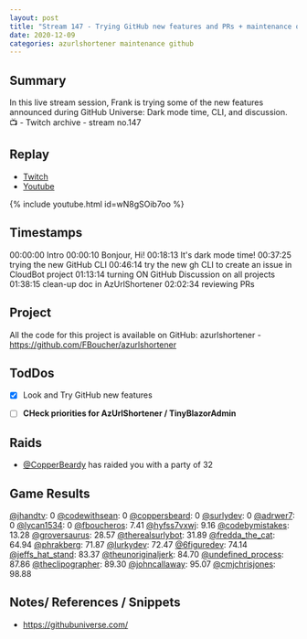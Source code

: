 ```yaml
---
layout: post
title: "Stream 147 - Trying GitHub new features and PRs + maintenance on project AzURLShortener"
date: 2020-12-09
categories: azurlshortener maintenance github
---
```


Summary
-------

In this live stream session, Frank is trying some of the new features announced during GitHub Universe: Dark mode time, CLI, and discussion. 
📺 - Twitch archive - stream no.147

Replay
------

- [Twitch](https://www.twitch.tv/fboucheros)
- [Youtube](https://youtu.be/wN8gSOib7oo)

{% include youtube.html id=wN8gSOib7oo %}

Timestamps
--------
00:00:00 Intro
00:00:10 Bonjour, Hi!
00:18:13 It's dark mode time!
00:37:25 trying the new GitHub CLI
00:46:14 try the new gh CLI to create an issue in CloudBot project
01:13:14 turning ON GitHub Discussion on all projects
01:38:15 clean-up doc in AzUrlShortener
02:02:34 reviewing PRs


## Project

All the code for this project is available on GitHub: azurlshortener - https://github.com/FBoucher/azurlshortener

## TodDos

- [X] Look and Try GitHub new features
- [ ] **CHeck priorities for AzUrlShortener / TinyBlazorAdmin**


## Raids

- [@CopperBeardy](https://www.twitch.tv/CopperBeardy) has raided you with a party of 32

## Game Results

[@jhandtv](https://www.twitch.tv/jhandtv): 0
[@codewithsean](https://www.twitch.tv/codewithsean): 0
[@coppersbeard](https://www.twitch.tv/coppersbeard): 0
[@surlydev](https://www.twitch.tv/surlydev): 0
[@adrwer7](https://www.twitch.tv/adrwer7): 0
[@lycan1534](https://www.twitch.tv/lycan1534): 0
[@fboucheros](https://www.twitch.tv/fboucheros): 7.41
[@hyfss7vxwj](https://www.twitch.tv/hyfss7vxwj): 9.16
[@codebymistakes](https://www.twitch.tv/codebymistakes): 13.28
[@groversaurus](https://www.twitch.tv/groversaurus): 28.57
[@therealsurlybot](https://www.twitch.tv/therealsurlybot): 31.89
[@fredda_the_cat](https://www.twitch.tv/fredda_the_cat): 64.94
[@phrakberg](https://www.twitch.tv/phrakberg): 71.87
[@lurkydev](https://www.twitch.tv/lurkydev): 72.47
[@6figuredev](https://www.twitch.tv/6figuredev): 74.14
[@jeffs_hat_stand](https://www.twitch.tv/jeffs_hat_stand): 83.37
[@theunoriginaljerk](https://www.twitch.tv/theunoriginaljerk): 84.70
[@undefined_process](https://www.twitch.tv/undefined_process): 87.86
[@theclipographer](https://www.twitch.tv/theclipographer): 89.30
[@johncallaway](https://www.twitch.tv/johncallaway): 95.07
[@cmjchrisjones](https://www.twitch.tv/cmjchrisjones): 98.88

## Notes/ References / Snippets

- https://githubuniverse.com/
